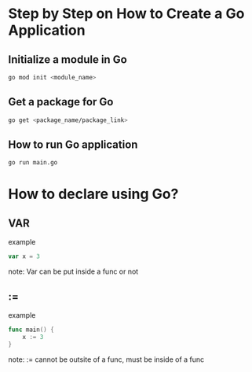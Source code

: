 # Step by Step on How to Create a Go Application

## Initialize a module in Go

```bash
go mod init <module_name>
```

## Get a package for Go

```bash
go get <package_name/package_link>
```

## How to run Go application

```bash
go run main.go
```

# How to declare using Go?

## VAR

example

```go
var x = 3
```

note: Var can be put inside a func or not

## :=

example

```go
func main() {
    x := 3
}
```

note: := cannot be outsite of a func, must be inside of a func